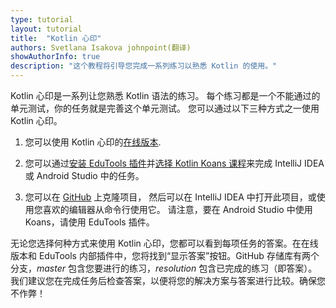 ```yaml
---
type: tutorial
layout: tutorial
title:  "Kotlin 心印"
authors: Svetlana Isakova johnpoint(翻译)
showAuthorInfo: true
description: "这个教程将引导您完成一系列练习以熟悉 Kotlin 的使用。"
---
```

Kotlin 心印是一系列让您熟悉 Kotlin 语法的练习。<!----> 
每个练习都是一个不能通过的单元测试，你的任务就是完善这个单元测试。<!----> 
您可以通过以下三种方式之一使用 Kotlin 心印。

1. 您可以使用 Kotlin 心印的[在线版本](https://play.kotlinlang.org/koans).

2. 您可以通过[安装 EduTools 插件]((https://www.jetbrains.com/help/education/install-edutools-plugin.html))并[选择 Kotlin Koans 课程](https://www.jetbrains.com/help/education/learner-start-guide.html?section=Kotlin%20Koans)来完成 IntelliJ IDEA 或 Android Studio 中的任务。

3. 您可以在 [GitHub](https://github.com/Kotlin/kotlin-koans) 上克隆项目，<!----> 
然后可以在 IntelliJ IDEA 中打开此项目，或使用您喜欢的编辑器从命令行使用它。<!----> 
请注意，要在 Android Studio 中使用 Koans，请使用 EduTools 插件。

无论您选择何种方式来使用 Kotlin 心印，您都可以看到每项任务的答案。在在线版本和 EduTools 内部插件中，您将找到“显示答案”按钮。GitHub 存储库有两个分支，*master* 包含您要进行的练习，*resolution* 包含已完成的练习（即答案）。我们建议您在完成任务后检查答案，以便将您的解决方案与答案进行比较。确保您不作弊！
